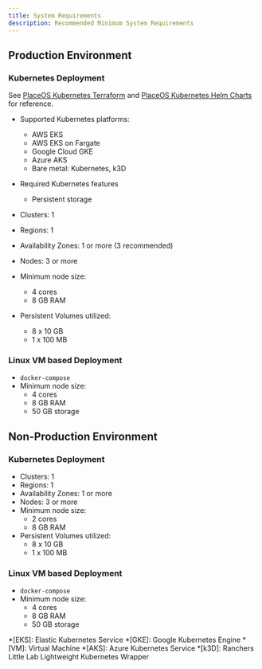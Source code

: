 ```yaml
---
title: System Requirements
description: Recommended Minimum System Requirements
---
```


## Production Environment

### Kubernetes Deployment

See [PlaceOS Kubernetes Terraform](https://github.com/place-labs/k8s-terraform/)
and [PlaceOS Kubernetes Helm Charts](https://github.com/place-labs/k8s-helm/) for reference.

- Supported Kubernetes platforms:
  - AWS EKS
  - AWS EKS on Fargate
  - Google Cloud GKE
  - Azure AKS
  - Bare metal: Kubernetes, k3D

- Required Kubernetes features
  - Persistent storage

- Clusters: 1
- Regions: 1
- Availability Zones: 1 or more (3 recommended)
- Nodes: 3 or more
- Minimum node size:
  - 4 cores
  - 8 GB RAM
- Persistent Volumes utilized:
  - 8 x 10 GB
  - 1 x 100 MB

### Linux VM based Deployment
- `docker-compose`
- Minimum node size:
  - 4 cores
  - 8 GB RAM
  - 50 GB storage

## Non-Production Environment

### Kubernetes Deployment

- Clusters: 1
- Regions: 1
- Availability Zones: 1 or more
- Nodes: 3 or more
- Minimum node size:
  - 2 cores
  - 8 GB RAM
- Persistent Volumes utilized:
  - 8 x 10 GB
  - 1 x 100 MB
  
### Linux VM based Deployment

- `docker-compose`
- Minimum node size:
  - 4 cores
  - 8 GB RAM
  - 50 GB storage

*[EKS]: Elastic Kubernetes Service
*[GKE]: Google Kubernetes Engine
*[VM]: Virtual Machine
*[AKS]: Azure Kubernetes Service
*[k3D]: Ranchers Little Lab Lightweight Kubernetes Wrapper
